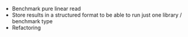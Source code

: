 - Benchmark pure linear read
- Store results in a structured format to be able to run just one library / benchmark type
- Refactoring
